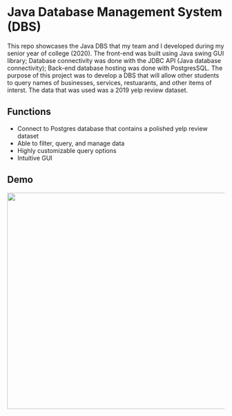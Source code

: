# Java Database Management System (DBS)
This repo showcases the Java DBS that my team and I developed during my senior year of college (2020). The front-end was built using Java swing GUI library; Database connectivity was done with the JDBC API (Java database connectivity); Back-end database hosting was done with PostgresSQL. The purpose of this project was to develop a DBS that will allow other students to query names of businesses, services, restuarants, and other items of interst. The data that was used was a 2019 yelp review dataset.

## Functions
 * Connect to Postgres database that contains a polished yelp review dataset
 * Able to filter, query, and manage data
 * Highly customizable query options
 * Intuitive GUI

## Demo
<p align="center">
<img width="700" height="500" src="images/a.gif">
</p>
